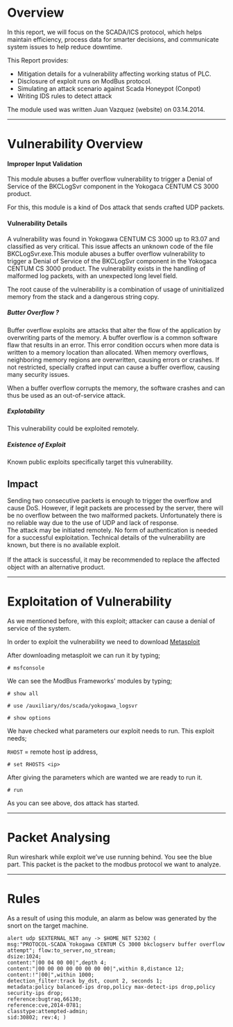 # Overview

In this report, we will focus on the SCADA/ICS protocol, which helps maintain efficiency, process data for smarter decisions, and communicate system issues to help reduce downtime.<br>

This Report provides:

* Mitigation details for a vulnerability affecting working status of PLC.
* Disclosure of exploit runs on ModBus protocol.
* Simulating an attack scenario against Scada Honeypot (Conpot)
* Writing IDS rules to detect attack

The module used was written Juan Vazquez (website) on 03.14.2014.

***

# Vulnerability Overview

#### Improper Input Validation

This module abuses a buffer overflow vulnerability to trigger a Denial of Service of the BKCLogSvr component in the Yokogaca CENTUM CS 3000 product.


For this, this module is a kind of Dos attack that sends crafted UDP packets.<br>


#### Vulnerability Details
A vulnerability was found in Yokogawa CENTUM CS 3000 up to R3.07 and classified as very critical. This issue affects an unknown code of the file BKCLogSvr.exe.This module abuses a buffer overflow vulnerability to trigger a Denial of Service of the BKCLogSvr component in the Yokogaca CENTUM CS 3000 product. The vulnerability exists in the handling of malformed log packets, with an unexpected long level field.<br>

 The root cause of the vulnerability is a combination of usage of uninitialized memory from the stack and a dangerous string copy.

##### Butter Overflow ?

Buffer overflow exploits are attacks that alter the flow of the application by overwriting parts of the memory. A buffer overflow is a common software flaw that results in an error. This error condition occurs when more data is written to a memory location than allocated. When memory overflows, neighboring memory regions are overwritten, causing errors or crashes. If not restricted, specially crafted input can cause a buffer overflow, causing many security issues.

When a buffer overflow corrupts the memory, the software crashes and can thus be used as an out-of-service attack.

##### _Explotability_

This vulnerability could be exploited remotely.

##### _Existence of Exploit_

Known public exploits specifically target this vulnerability.


## Impact

Sending two consecutive packets is enough to trigger the overflow and cause DoS. However, if legit packets are processed by the server, there will be no overflow between the two malformed packets. Unfortunately there is no reliable way due to the use of UDP and lack of response.
<br>
The attack may be initiated remotely. No form of authentication is needed for a successful exploitation. Technical details of the vulnerability are known, but there is no available exploit.
<br> <br>
If the attack is successful, it may be recommended to replace the affected object with an alternative product.

***

# Exploitation of Vulnerability
As we mentioned before, with this exploit; attacker can cause a denial of service of the system.

In order to exploit the vulnerability we need to download [Metasploit](https://github.com/rapid7/metasploit-framework)<br>

After downloading metasploit we can run it by typing;

```
# msfconsole
```

We can see the ModBus Frameworks' modules by typing;

```
# show all
```

```
# use /auxiliary/dos/scada/yokogawa_logsvr
```

```
# show options
```

We have checked what parameters our exploit needs to run. This exploit needs;<br>

`RHOST` = remote host ip address,<br>
```
# set RHOSTS <ip>
```

After giving the parameters which are wanted we are ready to run it.

```
# run
```

As you can see above, dos attack has started.

***

# Packet Analysing
Run wireshark while exploit we’ve use running behind.
You see the blue part. This packet is the packet to the modbus protocol we want to analyze.

***

# Rules
As a result of using this module, an alarm as below was generated by the snort on the target machine.
<br>

```
alert udp $EXTERNAL_NET any -> $HOME_NET 52302 ( 
msg:"PROTOCOL-SCADA Yokogawa CENTUM CS 3000 bkclogserv buffer overflow attempt"; flow:to_server,no_stream;
dsize:1024; 
content:"|00 04 00 00|",depth 4; 
content:"|00 00 00 00 00 00 00 00|",within 8,distance 12; 
content:!"|00|",within 1000; 
detection_filter:track by_dst, count 2, seconds 1; 
metadata:policy balanced-ips drop,policy max-detect-ips drop,policy security-ips drop;
reference:bugtraq,66130;
reference:cve,2014-0781;
classtype:attempted-admin;
sid:30802; rev:4; )
```


